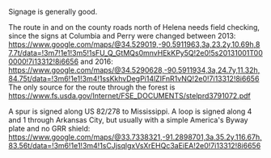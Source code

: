 Signage is generally good.

The route in and on the county roads north of Helena needs field checking, since the signs at Columbia and Perry were changed between 2013: https://www.google.com/maps/@34.529019,-90.5911963,3a,23.2y,10.69h,87.7t/data=!3m7!1e1!3m5!1sFU_Q_GtMQs0mnvHEkKPy5Q!2e0!5s20131001T000000!7i13312!8i6656 and 2016: https://www.google.com/maps/@34.5290628,-90.5911934,3a,24.7y,11.32h,84.75t/data=!3m6!1e1!3m4!1ssKkhvDegPi14lZIFnR1vNQ!2e0!7i13312!8i6656 The only source for the route through the forest is https://www.fs.usda.gov/Internet/FSE_DOCUMENTS/stelprd3791072.pdf

A spur is signed along US 82/278 to Mississippi. A loop is signed along 4 and 1 through Arkansas City, but usually with a simple America's Byway plate and no GRR shield: https://www.google.com/maps/@33.7338321,-91.2898701,3a,35.2y,116.67h,83.56t/data=!3m6!1e1!3m4!1sCJjsqlgxVsXrEHQc3aEiEA!2e0!7i13312!8i6656
